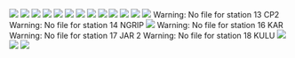 ![](../figures/L1_overview/data_availability_Swiss_Camp_10m.png)
![](../figures/L1_overview/data_availability_Swiss_Camp.png)
![](../figures/L1_overview/data_availability_Crawford_Point_1.png)
![](../figures/L1_overview/data_availability_NASA-U.png)
![](../figures/L1_overview/data_availability_GITS.png)
![](../figures/L1_overview/data_availability_Humboldt.png)
![](../figures/L1_overview/data_availability_Summit.png)
![](../figures/L1_overview/data_availability_Tunu-N.png)
![](../figures/L1_overview/data_availability_DYE2.png)
![](../figures/L1_overview/data_availability_JAR1.png)
![](../figures/L1_overview/data_availability_Saddle.png)
![](../figures/L1_overview/data_availability_South_Dome.png)
![](../figures/L1_overview/data_availability_NASA-E.png)
Warning: No file for station 13 CP2
Warning: No file for station 14 NGRIP
![](../figures/L1_overview/data_availability_NASA-SE.png)
Warning: No file for station 16 KAR
Warning: No file for station 17 JAR 2
Warning: No file for station 18 KULU
![](../figures/L1_overview/data_availability_Petermann_ELA.png)
![](../figures/L1_overview/data_availability_NEEM.png)
![](../figures/L1_overview/data_availability_E-GRIP.png)